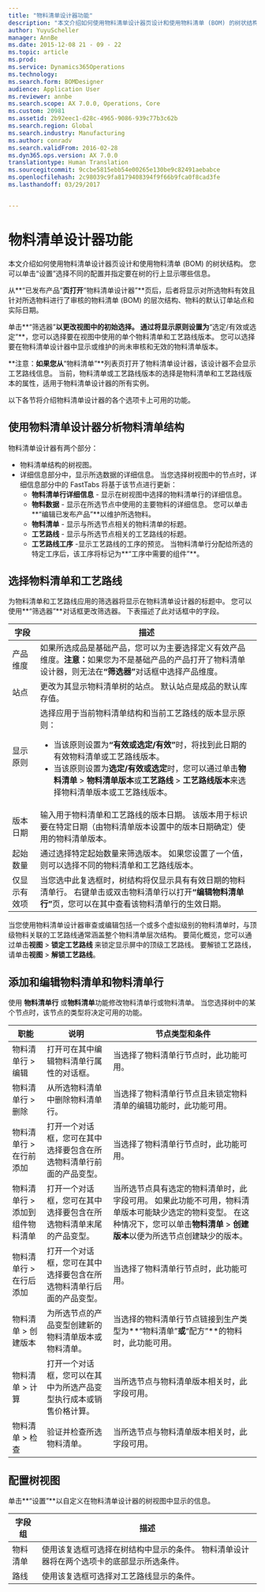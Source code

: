 ```yaml
---
title: "物料清单设计器功能"
description: "本文介绍如何使用物料清单设计器页设计和使用物料清单 (BOM) 的树状结构。 您可以单击“设置”选择不同的配置并指定要在树的行上显示哪些信息。"
author: YuyuScheller
manager: AnnBe
ms.date: 2015-12-08 21 - 09 - 22
ms.topic: article
ms.prod: 
ms.service: Dynamics365Operations
ms.technology: 
ms.search.form: BOMDesigner
audience: Application User
ms.reviewer: annbe
ms.search.scope: AX 7.0.0, Operations, Core
ms.custom: 20981
ms.assetid: 2b92eec1-d28c-4965-9086-939c77b3c62b
ms.search.region: Global
ms.search.industry: Manufacturing
ms.author: conradv
ms.search.validFrom: 2016-02-28
ms.dyn365.ops.version: AX 7.0.0
translationtype: Human Translation
ms.sourcegitcommit: 9ccbe5815ebb54e00265e130be9c82491aebabce
ms.openlocfilehash: 2c98039c9fa8179408394f9f66b9fca0f8cad3fe
ms.lasthandoff: 03/29/2017


---
```


# <a name="bom-designer-functionality"></a>物料清单设计器功能

本文介绍如何使用物料清单设计器页设计和使用物料清单 (BOM) 的树状结构。 您可以单击“设置”选择不同的配置并指定要在树的行上显示哪些信息。

从**“已发布产品”**页打开**“物料清单设计器”**页后，后者将显示对所选物料有效且针对所选物料进行了审核的物料清单 (BOM) 的层次结构、物料的默认订单站点和实际日期。  

单击**“筛选器”**以更改视图中的初始选择。 通过将显示原则设置为**“选定/有效或选定”**，您可以选择要在视图中使用的单个物料清单和工艺路线版本。 您可以选择要在物料清单设计器中显示或维护的尚未审核和无效的物料清单版本。  

**注意：**如果您从**“物料清单”**列表页打开了物料清单设计器，该设计器不会显示工艺路线信息。 当前，物料清单或工艺路线版本的选择是物料清单和工艺路线版本的属性，适用于物料清单设计器的所有实例。  

以下各节将介绍物料清单设计器的各个选项卡上可用的功能。

## <a name="analyzing-a-bom-structure-by-using-the-bom-designer"></a>使用物料清单设计器分析物料清单结构
物料清单设计器有两个部分：

-   物料清单结构的树视图。
-   详细信息部分中，显示所选数据的详细信息。 当您选择树视图中的节点时，详细信息部分中的 FastTabs 将基于该节点进行更新：
    -   **物料清单行详细信息** - 显示在树视图中选择的物料清单行的详细信息。
    -   **物料数据** - 显示在所选节点中使用的主要物料的详细信息。 您可以单击**“编辑已发布产品”**以维护所选物料。
    -   **物料清单** - 显示与所选节点相关的物料清单的标题。
    -   **工艺路线** - 显示与所选节点相关的工艺路线的标题。
    -   **工艺路线工序** -显示工艺路线的工序的预览。 当物料清单行分配给所选的特定工序后，该工序将标记为**“工序中需要的组件”**。

## <a name="selecting-a-bom-and-route"></a>选择物料清单和工艺路线
为物料清单和工艺路线应用的筛选器将显示在物料清单设计器的标题中。 您可以使用**“筛选器”**对话框更改筛选器。 下表描述了此对话框中的字段。

<table>
<thead>
<tr class="header">
<th>字段</th>
<th>描述</th>
</tr>
</thead>
<tbody>
<tr class="odd">
<td>产品维度</td>
<td>如果所选成品是基础产品，您可以为主要选择定义有效产品维度。<strong>注意：</strong>如果您为不是基础产品的产品打开了物料清单设计器，则无法在<strong>“筛选器”</strong>对话框中选择产品维度。</td>
</tr>
<tr class="even">
<td>站点</td>
<td>更改为其显示物料清单树的站点。 默认站点是成品的默认库存值。</td>
</tr>
<tr class="odd">
<td>显示原则</td>
<td>选择应用于当前物料清单结构和当前工艺路线的版本显示原则：
<ul>
<li>当该原则设置为<strong>“有效或选定/有效”</strong>时，将找到此日期的有效物料清单或工艺路线版本。</li>
<li>当该原则设置为<strong>选定/有效或选定</strong>时，您可以通过单击<strong>物料清单</strong> &gt; <strong>物料清单版本</strong>或<strong>工艺路线</strong> &gt; <strong>工艺路线版本</strong>来选择物料清单版本或工艺路线版本。</li>
</ul></td>
</tr>
<tr class="even">
<td>版本日期</td>
<td>输入用于物料清单和工艺路线的版本日期。 该版本用于标识要在特定日期（由物料清单版本设置中的版本日期确定）使用的物料清单版本。</td>
</tr>
<tr class="odd">
<td>起始数量</td>
<td>通过选择特定起始数量来筛选版本。 如果您设置了一个值，则可以选择不同的物料清单和工艺路线版本。</td>
</tr>
<tr class="even">
<td>仅显示有效项</td>
<td>当您选中此复选框时，树结构将仅显示具有有效日期的物料清单行。 右键单击或双击物料清单行以打开<strong>“编辑物料清单行”</strong>页，您可以在其中查看该物料清单行的生效日期。</td>
</tr>
</tbody>
</table>

当您使用物料清单设计器审查或编辑包括一个或多个虚拟级别的物料清单时，与顶级物料关联的工艺路线通常涵盖整个物料清单层次结构。 要简化概览，您可以通过单击**视图** &gt; **锁定工艺路线** 来锁定显示屏中的顶级工艺路线。 要解锁工艺路线，请单击**视图** &gt; **解锁工艺路线**。

## <a name="adding-and-editing-boms-and-bom-lines"></a>添加和编辑物料清单和物料清单行
使用 **物料清单行** 或**物料清单**功能修改物料清单行或物料清单。 当您选择树中的某个节点时，该节点的类型将决定可用的功能。

| 职能                            | 说明                                                                                               | 节点类型和条件                                                                                                                                                                                                                                                                       |
|-------------------------------------|-----------------------------------------------------------------------------------------------------------|------------------------------------------------------------------------------------------------------------------------------------------------------------------------------------------------------------------------------------------------------------------------------------------------|
| 物料清单行 &gt; 编辑                 | 打开可在其中编辑物料清单行属性的对话框。                                             | 当选择了物料清单行节点时，此功能可用。                                                                                                                                                                                                                                   |
| 物料清单行 &gt; 删除               | 从所选物料清单中删除物料清单行。                                                                  | 当选择了物料清单行节点且未锁定物料清单的编辑功能时，此功能可用。                                                                                                                                                                                             |
| 物料清单行 &gt; 在行前添加      | 打开一个对话框，您可在其中选择要包含在所选物料清单行前面的产品变型。         | 当选择了物料清单行节点时，此功能可用。                                                                                                                                                                                                                                   |
| 物料清单行 &gt; 添加到组件物料清单 | 打开一个对话框，您可在其中选择要包含在所选物料清单末尾的产品变型。       | 当所选节点具有选定的物料清单时，此字段可用。 如果此功能不可用，物料清单版本可能缺少选定的物料变型。 在这种情况下，您可以单击**物料清单** &gt; **创建版本**以便为所选节点创建缺少的版本。 |
| 物料清单行 &gt; 在行后添加       | 打开一个对话框，您可在其中选择要包含在所选物料清单行后面的产品变型。          | 当选择了物料清单行节点时，此功能可用。                                                                                                                                                                                                                                   |
| 物料清单 &gt; 创建版本             | 为所选节点的产品变型创建新的物料清单版本或物料清单。                             | 当选择的物料清单行节点链接到生产类型为**“物料清单”**或**“配方”**的物料时，此功能可用。                                                                                                                                                  |
| 物料清单 &gt; 计算                | 打开一个对话框，您可以在其中为所选产品变型执行成本或销售价格计算。 | 当所选节点与物料清单版本相关时，此字段可用。                                                                                                                                                                                                         |
| 物料清单 &gt; 检查                      | 验证并检查所选物料清单。                                                                      | 当所选节点与物料清单版本相关时，此字段可用。                                                                                                                                                                                                         |

## <a name="configuring-the-tree-view"></a>配置树视图
单击**“设置”**以自定义在物料清单设计器的树视图中显示的信息。

| 字段组 | 描述                                                                                                                                                  |
|-------------|--------------------------------------------------------------------------------------------------------------------------------------------------------------|
| 物料清单         | 使用该复选框可选择在树结构中显示的条件。 物料清单设计器将在两个选项卡的底部显示所选条件。 |
| 路线       | 使用该复选框可选择对工艺路线显示的条件。                                                                                    |




